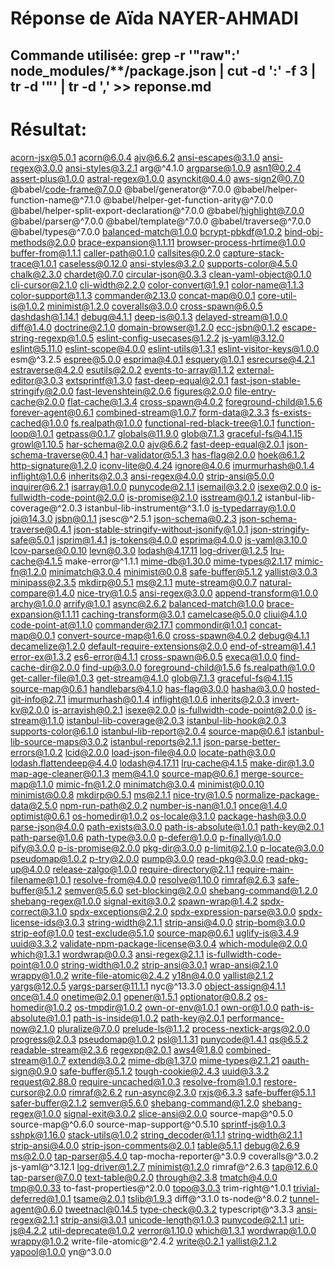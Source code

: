 # Réponse de Aïda NAYER-AHMADI

## Commande utilisée: grep -r '"raw":' node_modules/**/package.json | cut -d ':' -f 3 | tr -d '"'  | tr -d ',' >> reponse.md

# Résultat:


 acorn-jsx@5.0.1
 acorn@6.0.4
 ajv@6.6.2
 ansi-escapes@3.1.0
 ansi-regex@3.0.0
 ansi-styles@3.2.1
 arg@^4.1.0
 argparse@1.0.9
 asn1@0.2.4
 assert-plus@1.0.0
 astral-regex@1.0.0
 asynckit@0.4.0
 aws-sign2@0.7.0
 @babel/code-frame@7.0.0
 @babel/generator@^7.0.0
 @babel/helper-function-name@^7.1.0
 @babel/helper-get-function-arity@^7.0.0
 @babel/helper-split-export-declaration@^7.0.0
 @babel/highlight@7.0.0
 @babel/parser@^7.0.0
 @babel/template@^7.0.0
 @babel/traverse@^7.0.0
 @babel/types@^7.0.0
 balanced-match@1.0.0
 bcrypt-pbkdf@1.0.2
 bind-obj-methods@2.0.0
 brace-expansion@1.1.11
 browser-process-hrtime@1.0.0
 buffer-from@1.1.1
 caller-path@0.1.0
 callsites@0.2.0
 capture-stack-trace@1.0.1
 caseless@0.12.0
 ansi-styles@3.2.0
 supports-color@4.5.0
 chalk@2.3.0
 chardet@0.7.0
 circular-json@0.3.3
 clean-yaml-object@0.1.0
 cli-cursor@2.1.0
 cli-width@2.2.0
 color-convert@1.9.1
 color-name@1.1.3
 color-support@1.1.3
 commander@2.13.0
 concat-map@0.0.1
 core-util-is@1.0.2
 minimist@1.2.0
 coveralls@3.0.0
 cross-spawn@6.0.5
 dashdash@1.14.1
 debug@4.1.1
 deep-is@0.1.3
 delayed-stream@1.0.0
 diff@1.4.0
 doctrine@2.1.0
 domain-browser@1.2.0
 ecc-jsbn@0.1.2
 escape-string-regexp@1.0.5
 eslint-config-usecases@1.2.2
 js-yaml@3.12.0
 eslint@5.11.0
 eslint-scope@4.0.0
 eslint-utils@1.3.1
 eslint-visitor-keys@1.0.0
 esm@^3.2.5
 espree@5.0.0
 esprima@4.0.1
 esquery@1.0.1
 esrecurse@4.2.1
 estraverse@4.2.0
 esutils@2.0.2
 events-to-array@1.1.2
 external-editor@3.0.3
 extsprintf@1.3.0
 fast-deep-equal@2.0.1
 fast-json-stable-stringify@2.0.0
 fast-levenshtein@2.0.6
 figures@2.0.0
 file-entry-cache@2.0.0
 flat-cache@1.3.4
 cross-spawn@4.0.2
 foreground-child@1.5.6
 forever-agent@0.6.1
 combined-stream@1.0.7
 form-data@2.3.3
 fs-exists-cached@1.0.0
 fs.realpath@1.0.0
 functional-red-black-tree@1.0.1
 function-loop@1.0.1
 getpass@0.1.7
 globals@11.9.0
 glob@7.1.3
 graceful-fs@4.1.15
 growl@1.10.5
 har-schema@2.0.0
 ajv@6.6.2
 fast-deep-equal@2.0.1
 json-schema-traverse@0.4.1
 har-validator@5.1.3
 has-flag@2.0.0
 hoek@6.1.2
 http-signature@1.2.0
 iconv-lite@0.4.24
 ignore@4.0.6
 imurmurhash@0.1.4
 inflight@1.0.6
 inherits@2.0.3
 ansi-regex@4.0.0
 strip-ansi@5.0.0
 inquirer@6.2.1
 isarray@1.0.0
 punycode@2.1.1
 isemail@3.2.0
 isexe@2.0.0
 is-fullwidth-code-point@2.0.0
 is-promise@2.1.0
 isstream@0.1.2
 istanbul-lib-coverage@^2.0.3
 istanbul-lib-instrument@^3.1.0
 is-typedarray@1.0.0
 joi@14.3.0
 jsbn@0.1.1
 jsesc@^2.5.1
 json-schema@0.2.3
 json-schema-traverse@0.4.1
 json-stable-stringify-without-jsonify@1.0.1
 json-stringify-safe@5.0.1
 jsprim@1.4.1
 js-tokens@4.0.0
 esprima@4.0.0
 js-yaml@3.10.0
 lcov-parse@0.0.10
 levn@0.3.0
 lodash@4.17.11
 log-driver@1.2.5
 lru-cache@4.1.5
 make-error@^1.1.1
 mime-db@1.30.0
 mime-types@2.1.17
 mimic-fn@1.2.0
 minimatch@3.0.4
 minimist@0.0.8
 safe-buffer@5.1.2
 yallist@3.0.3
 minipass@2.3.5
 mkdirp@0.5.1
 ms@2.1.1
 mute-stream@0.0.7
 natural-compare@1.4.0
 nice-try@1.0.5
 ansi-regex@3.0.0
 append-transform@1.0.0
 archy@1.0.0
 arrify@1.0.1
 async@2.6.2
 balanced-match@1.0.0
 brace-expansion@1.1.11
 caching-transform@3.0.1
 camelcase@5.0.0
 cliui@4.1.0
 code-point-at@1.1.0
 commander@2.17.1
 commondir@1.0.1
 concat-map@0.0.1
 convert-source-map@1.6.0
 cross-spawn@4.0.2
 debug@4.1.1
 decamelize@1.2.0
 default-require-extensions@2.0.0
 end-of-stream@1.4.1
 error-ex@1.3.2
 es6-error@4.1.1
 cross-spawn@6.0.5
 execa@1.0.0
 find-cache-dir@2.0.0
 find-up@3.0.0
 foreground-child@1.5.6
 fs.realpath@1.0.0
 get-caller-file@1.0.3
 get-stream@4.1.0
 glob@7.1.3
 graceful-fs@4.1.15
 source-map@0.6.1
 handlebars@4.1.0
 has-flag@3.0.0
 hasha@3.0.0
 hosted-git-info@2.7.1
 imurmurhash@0.1.4
 inflight@1.0.6
 inherits@2.0.3
 invert-kv@2.0.0
 is-arrayish@0.2.1
 isexe@2.0.0
 is-fullwidth-code-point@2.0.0
 is-stream@1.1.0
 istanbul-lib-coverage@2.0.3
 istanbul-lib-hook@2.0.3
 supports-color@6.1.0
 istanbul-lib-report@2.0.4
 source-map@0.6.1
 istanbul-lib-source-maps@3.0.2
 istanbul-reports@2.1.1
 json-parse-better-errors@1.0.2
 lcid@2.0.0
 load-json-file@4.0.0
 locate-path@3.0.0
 lodash.flattendeep@4.4.0
 lodash@4.17.11
 lru-cache@4.1.5
 make-dir@1.3.0
 map-age-cleaner@0.1.3
 mem@4.1.0
 source-map@0.6.1
 merge-source-map@1.1.0
 mimic-fn@1.2.0
 minimatch@3.0.4
 minimist@0.0.10
 minimist@0.0.8
 mkdirp@0.5.1
 ms@2.1.1
 nice-try@1.0.5
 normalize-package-data@2.5.0
 npm-run-path@2.0.2
 number-is-nan@1.0.1
 once@1.4.0
 optimist@0.6.1
 os-homedir@1.0.2
 os-locale@3.1.0
 package-hash@3.0.0
 parse-json@4.0.0
 path-exists@3.0.0
 path-is-absolute@1.0.1
 path-key@2.0.1
 path-parse@1.0.6
 path-type@3.0.0
 p-defer@1.0.0
 p-finally@1.0.0
 pify@3.0.0
 p-is-promise@2.0.0
 pkg-dir@3.0.0
 p-limit@2.1.0
 p-locate@3.0.0
 pseudomap@1.0.2
 p-try@2.0.0
 pump@3.0.0
 read-pkg@3.0.0
 read-pkg-up@4.0.0
 release-zalgo@1.0.0
 require-directory@2.1.1
 require-main-filename@1.0.1
 resolve-from@4.0.0
 resolve@1.10.0
 rimraf@2.6.3
 safe-buffer@5.1.2
 semver@5.6.0
 set-blocking@2.0.0
 shebang-command@1.2.0
 shebang-regex@1.0.0
 signal-exit@3.0.2
 spawn-wrap@1.4.2
 spdx-correct@3.1.0
 spdx-exceptions@2.2.0
 spdx-expression-parse@3.0.0
 spdx-license-ids@3.0.3
 string-width@2.1.1
 strip-ansi@4.0.0
 strip-bom@3.0.0
 strip-eof@1.0.0
 test-exclude@5.1.0
 source-map@0.6.1
 uglify-js@3.4.9
 uuid@3.3.2
 validate-npm-package-license@3.0.4
 which-module@2.0.0
 which@1.3.1
 wordwrap@0.0.3
 ansi-regex@2.1.1
 is-fullwidth-code-point@1.0.0
 string-width@1.0.2
 strip-ansi@3.0.1
 wrap-ansi@2.1.0
 wrappy@1.0.2
 write-file-atomic@2.4.2
 y18n@4.0.0
 yallist@2.1.2
 yargs@12.0.5
 yargs-parser@11.1.1
 nyc@^13.3.0
 object-assign@4.1.1
 once@1.4.0
 onetime@2.0.1
 opener@1.5.1
 optionator@0.8.2
 os-homedir@1.0.2
 os-tmpdir@1.0.2
 own-or-env@1.0.1
 own-or@1.0.0
 path-is-absolute@1.0.1
 path-is-inside@1.0.2
 path-key@2.0.1
 performance-now@2.1.0
 pluralize@7.0.0
 prelude-ls@1.1.2
 process-nextick-args@2.0.0
 progress@2.0.3
 pseudomap@1.0.2
 psl@1.1.31
 punycode@1.4.1
 qs@6.5.2
 readable-stream@2.3.6
 regexpp@2.0.1
 aws4@1.8.0
 combined-stream@1.0.7
 extend@3.0.2
 mime-db@1.37.0
 mime-types@2.1.21
 oauth-sign@0.9.0
 safe-buffer@5.1.2
 tough-cookie@2.4.3
 uuid@3.3.2
 request@2.88.0
 require-uncached@1.0.3
 resolve-from@1.0.1
 restore-cursor@2.0.0
 rimraf@2.6.2
 run-async@2.3.0
 rxjs@6.3.3
 safe-buffer@5.1.1
 safer-buffer@2.1.2
 semver@5.6.0
 shebang-command@1.2.0
 shebang-regex@1.0.0
 signal-exit@3.0.2
 slice-ansi@2.0.0
 source-map@^0.5.0
 source-map@^0.6.0
 source-map-support@^0.5.10
 sprintf-js@1.0.3
 sshpk@1.16.0
 stack-utils@1.0.2
 string_decoder@1.1.1
 string-width@2.1.1
 strip-ansi@4.0.0
 strip-json-comments@2.0.1
 table@5.1.1
 debug@2.6.9
 ms@2.0.0
 tap-parser@5.4.0
 tap-mocha-reporter@^3.0.9
 coveralls@^3.0.2
 js-yaml@^3.12.1
 log-driver@1.2.7
 minimist@1.2.0
 rimraf@^2.6.3
 tap@12.6.0
 tap-parser@7.0.0
 text-table@0.2.0
 through@2.3.8
 tmatch@4.0.0
 tmp@0.0.33
 to-fast-properties@^2.0.0
 topo@3.0.3
 trim-right@^1.0.1
 trivial-deferred@1.0.1
 tsame@2.0.1
 tslib@1.9.3
 diff@^3.1.0
 ts-node@^8.0.2
 tunnel-agent@0.6.0
 tweetnacl@0.14.5
 type-check@0.3.2
 typescript@^3.3.3
 ansi-regex@2.1.1
 strip-ansi@3.0.1
 unicode-length@1.0.3
 punycode@2.1.1
 uri-js@4.2.2
 util-deprecate@1.0.2
 verror@1.10.0
 which@1.3.1
 wordwrap@1.0.0
 wrappy@1.0.2
 write-file-atomic@^2.4.2
 write@0.2.1
 yallist@2.1.2
 yapool@1.0.0
 yn@^3.0.0
